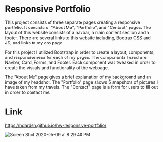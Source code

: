 # Responsive Portfolio

This project consists of three separate pages creating a responsive portfolio. It consists of "About Me", "Portfolio", and "Contact" pages. The layout of this website consists of a navbar, a main content section and a footer. There are several links to this website including, Bootrap CSS and JS, and links to my css page. 

For this project I utilized Bootstrap in order to create a layout, components, and responsiveness for each of my pages. The components I used are Navbar, Card, Forms, and Footer. Each component was tweaked in order to create the visuals and functionality of the webpage. 

The "About Me" page gives a brief explanation of my background and an image of my headshot. The "Portfolio" page shows 5 snapshots of pictures I have taken from my travels. The "Contact" page is a form for users to fill out in order to contact me.


# Link
https://hdarden.github.io/hw-responsive-portfolio/

<img alt="Screen Shot 2020-05-09 at 8 29 48 PM" src="https://user-images.githubusercontent.com/63661120/81488253-63e30b00-9234-11ea-8f6d-98e0c7c510e3.png">


